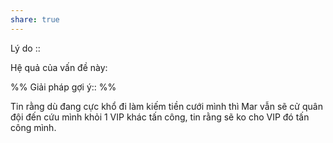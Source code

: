 ```yaml
---
share: true
---
```

Lý do :: 

Hệ quả của vấn đề này:


%%
Giải pháp gợi ý:: 
%%



Tin rằng dù đang cực khổ đi làm kiếm tiền cưới mình thì Mar vẫn sẽ cử quân đội đến cứu mình khỏi 1 VIP khác tấn công, tin rằng sẽ ko cho VIP đó tấn công mình.